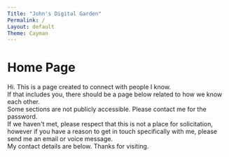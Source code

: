 ```yaml
---
Title: "John's Digital Garden"
Permalink: /
Layout: default
Theme: Cayman
---
```


# Home Page

Hi. This is a page created to connect with people I know.  
If that includes you, there should be a page below related to how we know each other.  
Some sections are not publicly accessible. Please contact me for the password.  
If we haven't met, please respect that this is not a place for solicitation, however if you have a reason to get in touch specifically with me, please send me an email or voice message.  
My contact details are below. Thanks for visiting.

